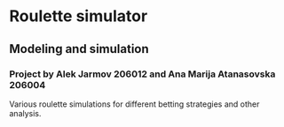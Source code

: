 # Roulette simulator
## Modeling and simulation 
### Project by Alek Jarmov 206012 and Ana Marija Atanasovska 206004

Various roulette simulations for different betting strategies and other analysis.

```{tableofcontents}
```
